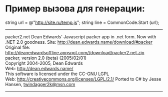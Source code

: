 Пример вызова для генерации:
===========
  string url = @"http://site.ru/temp.js";
  string line = CommonCode.Start (url);






-----



  packer2.net
  Dean Edwards' Javascript packer app in .net form. Now with .NET 2.0 goodness. 
  Site: http://dean.edwards.name/download/#packer  
  Original file: http://deanedwardsoffline.appspot.com//download/packer2.net.zip  
  packer, version 2.0 (beta) (2005/02/01)   
  Copyright 2004-2005, Dean Edwards   
  Web: http://dean.edwards.name/   
  This software is licensed under the CC-GNU LGPL   
  Web: http://creativecommons.org/licenses/LGPL/2.1/ 
  Ported to C# by Jesse Hansen, twindagger2k@msn.com   


-----
